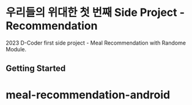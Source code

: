 # 우리들의 위대한 첫 번째 Side Project - Recommendation

2023 D-Coder first side project - Meal Recommendation with Randome Module.

## Getting Started


# meal-recommendation-android
